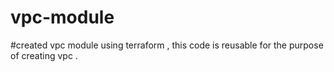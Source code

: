 # vpc-module
#created vpc module using terraform , this code is reusable for the purpose of creating vpc .
